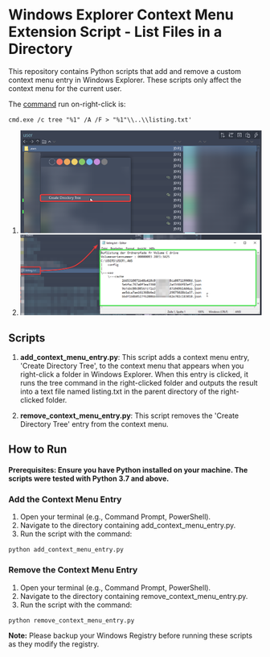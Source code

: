 # Windows Explorer Context Menu Extension Script - List Files in a Directory
This repository contains Python scripts that add and remove a custom context menu entry in Windows Explorer. These scripts only affect the context menu for the current user.

The [command](https://github.com/marcmantei/WindowsFolderTreeContextMenu/blob/8947a889ee94099c9dc57be3ee72eb55b522aa0c/add_CreateFolderTree_to_contextclick_menu_currentUser.py#L25) run on-right-click is:
```batch
cmd.exe /c tree "%1" /A /F > "%1"\\..\\listing.txt'
```

1. ![Context Menu added:](assets/context_menu_added.png)
2. ![Result:](assets/result.png)

## Scripts
1. **add_context_menu_entry.py**: This script adds a context menu entry, 'Create Directory Tree', to the context menu that appears when you right-click a folder in Windows Explorer. When this entry is clicked, it runs the tree command in the right-clicked folder and outputs the result into a text file named listing.txt in the parent directory of the right-clicked folder.

2. **remove_context_menu_entry.py**: This script removes the 'Create Directory Tree' entry from the context menu.

## How to Run
#### Prerequisites: Ensure you have Python installed on your machine. The scripts were tested with Python 3.7 and above.

### Add the Context Menu Entry
1. Open your terminal (e.g., Command Prompt, PowerShell).
2. Navigate to the directory containing add_context_menu_entry.py.
3. Run the script with the command:
```batch
python add_context_menu_entry.py
```
### Remove the Context Menu Entry
1. Open your terminal (e.g., Command Prompt, PowerShell).
2. Navigate to the directory containing remove_context_menu_entry.py.
3. Run the script with the command:
```batch
python remove_context_menu_entry.py
```

**Note:** Please backup your Windows Registry before running these scripts as they modify the registry.